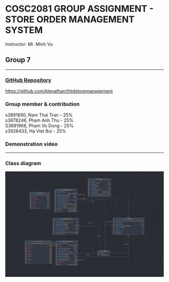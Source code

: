 
# COSC2081 GROUP ASSIGNMENT - STORE ORDER MANAGEMENT SYSTEM
Instructor: Mr. Minh Vu<br>
## Group 7
---
### [GitHub Repository](https://github.com/klenathan/thtdstoremanagement)
https://github.com/klenathan/thtdstoremanagement

### Group member & contribution

s3891890, Nam Thai Tran - 25%<br>
s3878246, Pham Anh Thu - 25%<br>
S3891968, Pham Vo Dong - 25%<br>
s3928433, Ha Viet Bui - 25%<br>

### Demonstration video

---

### Class diagram

![Class diagram)](assets/Class_diagram.png)